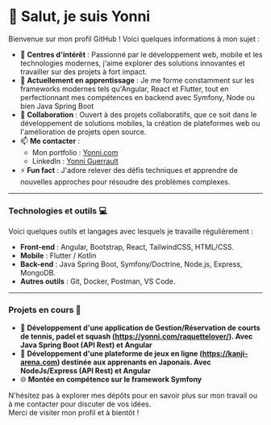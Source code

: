 # 👋 Salut, je suis Yonni

Bienvenue sur mon profil GitHub ! Voici quelques informations à mon sujet :

- 👀 **Centres d'intérêt** : Passionné par le développement web, mobile et les technologies modernes, j'aime explorer des solutions innovantes et travailler sur des projets à fort impact.  
- 🌱 **Actuellement en apprentissage** : Je me forme constamment sur les frameworks modernes tels qu'Angular, React et Flutter, tout en perfectionnant mes compétences en backend avec Symfony, Node ou bien Java Spring Boot 
- 💞️ **Collaboration** : Ouvert à des projets collaboratifs, que ce soit dans le développement de solutions mobiles, la création de plateformes web ou l'amélioration de projets open source.  
- 📫 **Me contacter** :  
  - Mon portfolio : [Yonni.com](https://yonni.com)  
  - LinkedIn : [Yonni Guerrault](https://www.linkedin.com/in/yonni-guerrault/)  
- ⚡ **Fun fact** : J'adore relever des défis techniques et apprendre de nouvelles approches pour résoudre des problèmes complexes.  

---

### Technologies et outils 💻

Voici quelques outils et langages avec lesquels je travaille régulièrement :  
- **Front-end** : Angular, Bootstrap, React, TailwindCSS, HTML/CSS.  
- **Mobile** : Flutter / Kotlin 
- **Back-end** : Java Spring Boot, Symfony/Doctrine, Node.js, Express, MongoDB.  
- **Autres outils** : Git, Docker, Postman, VS Code.  

---

### Projets en cours 🚀

- 🔧 **Développement d'une application de Gestion/Réservation de courts de tennis, padel et squash (https://yonni.com/raquettelover/). Avec Java Spring Boot (API Rest) et Angular**
- 🔧 **Développement d'une plateforme de jeux en ligne (https://kanji-arena.com) destinée aux apprenants en Japonais. Avec NodeJs/Express (API Rest) et Angular**
- 🌐 **Montée en compétence sur le framework Symfony** 

N'hésitez pas à explorer mes dépôts pour en savoir plus sur mon travail ou à me contacter pour discuter de vos idées.  
Merci de visiter mon profil et à bientôt !  
